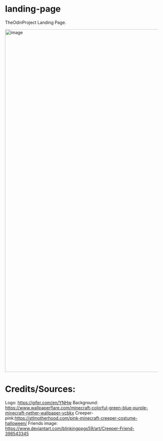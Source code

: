 # landing-page
TheOdinProject Landing Page.

<img width="1128" alt="image" src="https://user-images.githubusercontent.com/66011769/191165709-b0beb4ee-f5b5-468e-9b5a-5a9c083ad8bd.png">


# Credits/Sources:

Logo: https://gifer.com/en/YNHw
Background: https://www.wallpaperflare.com/minecraft-colorful-green-blue-purple-minecraft-nether-wallpaper-ycbkx 
Creeper-pink:https://stlmotherhood.com/pink-minecraft-creeper-costume-halloween/
Friends image: https://www.deviantart.com/blinkingppgs59/art/Creeper-Friend-398543345
